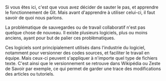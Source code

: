 Si vous êtes ici, c'est que vous avez décider de sauter le pas, et apprendre le fonctionnement de Git. Mais avant d'apprendre à utiliser celui-ci, il faut savoir de quoi nous parlons.

La problématique de sauvegardes ou de travail collaboratif n'est pas quelque chose de nouveau. Il existe plusieurs logiciels, plus ou moins anciens, ayant pour but de palier ces problèmatiques. 

Ces logiciels sont principialement utilisés dans l'industrie du logiciel, notamment pour versionner des codes sources, et faciliter le travail en équipe. Mais ceux-ci peuvent s'appliquer à n'importe quel type de fichiers texte. C'est ainsi que le versionnement se retrouve dans Wikipédia ou Zeste de Savoir par exemple, ce qui permet de garder une trace des modifications des articles ou tutoriels.


